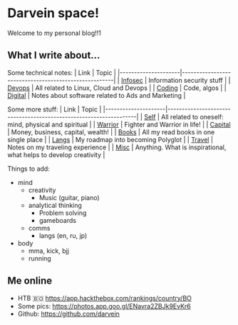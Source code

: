 # Darvein space!

Welcome to my personal blog!!1

## What I write about...

Some technical notes:
| Link                | Topic                                                |
|---------------------|------------------------------------------------------|
| [Infosec](/infosec) | Information security stuff                           |
| [Devops](/devops)   | All related to Linux, Cloud and Devops               |
| [Coding](/coding)   | Code, algos                                          |
| [Digital](/digital) | Notes about software related to Ads and Marketing    |

Some more stuff:
| Link                | Topic                                                             |
|---------------------|-------------------------------------------------------------------|
| [Self](/self)       | All related to oneself: mind, physical and spiritual              |
| [Warrior](/warrior) | Fighter and Warrior in life!                                      |
| [Capital](/capital) | Money, business, capital, wealth!                                 |
| [Books](/books)     | All my read books in one  single place                            |
| [Langs](/lang)      | My roadmap into becoming Polyglot                                 |
| [Travel](/travel)   | Notes on my traveling experience                                  |
| [Misc](/misc)       | Anything. What is inspirational, what helps to develop creativity |

Things to add:
- mind
    - creativity
        - Music (guitar, piano)
    - analytical thinking
        - Problem solving
        - gameboards
    - comms
        - langs (en, ru, jp)
- body
    - mma, kick, bjj
    - running

## Me online
- HTB :bolivia: https://app.hackthebox.com/rankings/country/BO
- Some pics: https://photos.app.goo.gl/ENavra2ZBJk9EvKr6
- Github: https://github.com/darvein
